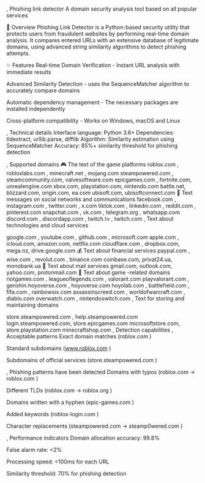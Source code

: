 , Phishing link detector
A domain security analysis tool based on all popular services

🚀 Overview
Phishing Link Detector is a Python-based security utility that protects users from fraudulent websites by performing real-time domain analysis. It compares entered URLs with an extensive database of legitimate domains, using advanced string similarity algorithms to detect phishing attempts.

✨ Features
Real-time Domain Verification - Instant URL analysis with immediate results

Advanced Similarity Detection - uses the SequenceMatcher algorithm to accurately compare domains

Automatic dependency management - The necessary packages are installed independently

Cross-platform compatibility - Works on Windows, macOS and Linux

, Technical details
Interface language: Python 3.6+
Dependencies: tldextract, urllib.parse, difflib
Algorithm: Similarity estimation using SequenceMatcher
Accuracy: 85%+ similarity threshold for phishing detection

, Supported domains
🎮
The text of the game platforms
roblox.com , robloxlabs.com , minecraft.net , mojang.com
steampowered.com , steamcommunity.com, valvesoftware.com
epicgames.com , fortnite.com, unrealengine.com
xbox.com, playstation.com, nintendo.com
battle.net, blizzard.com, origin.com, ea.com
ubisoft.com, ubisoftconnect.com
💬
Text messages on social networks and communications
facebook.com , instagram.com , twitter.com , x.com
tiktok.com , linkedin.com , reddit.com , pinterest.com
snapchat.com , vk.com , telegram.org , whatsapp.com
discord.com , discordapp.com , twitch.tv , twitch.com
, Text about technologies and cloud services

google.com , youtube.com , github.com , microsoft.com
apple.com , icloud.com, amazon.com, netflix.com
cloudflare.com , dropbox.com, mega.nz, drive.google.com
💰
Text
about financial services paypal.com , wise.com , revolut.com , binance.com
coinbase.com, privat24.ua, monobank.ua
📧
Text about mail services
gmail.com, outlook.com, yahoo.com, protonmail.com
🎯
Text about game
-related domains riotgames.com , leagueoflegends.com , valorant.com
playvalorant.com , genshin.hoyoverse.com , hoyoverse.com
hoyolab.com , battlefield.com , fifa.com , rainbowsix.com
assassinscreed.com , worldofwarcraft.com , diablo.com
overwatch.com , nintendoswitch.com
, Text for storing and maintaining domains

store.steampowered.com , help.steampowered.com
login.steampowered.com, store.epicgames.com
microsoftstore.com, store.playstation.com
minecraftshop.com
, Detection capabilities
, Acceptable patterns
Exact domain matches (roblox.com )

Standard subdomains (www.roblox.com )

Subdomains of official services (store.steampowered.com )

, Phishing patterns have been detected
Domains with typos (roblox.com → roblox.com )

Different TLDs (roblox.com → roblox.org )

Domains written with a hyphen (epic-games.com )

Added keywords (roblox-login.com )

Character replacements (steampowered.com → steamp0wered.com )

, Performance indicators
Domain allocation accuracy: 99.8%

False alarm rate: <2%

Processing speed: <100ms for each URL

Similarity threshold: 70% for phishing detection
